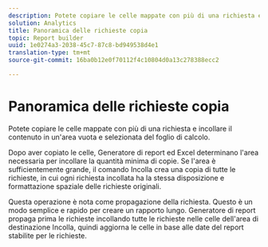 ```yaml
---
description: Potete copiare le celle mappate con più di una richiesta e incollare il contenuto in un'area vuota e selezionata del foglio di calcolo.
solution: Analytics
title: Panoramica delle richieste copia
topic: Report builder
uuid: 1e0274a3-2038-45c7-87c8-bd949538d4e1
translation-type: tm+mt
source-git-commit: 16ba0b12e0f70112f4c10804d0a13c278388ecc2

---
```



# Panoramica delle richieste copia

Potete copiare le celle mappate con più di una richiesta e incollare il contenuto in un'area vuota e selezionata del foglio di calcolo.

Dopo aver copiato le celle, Generatore di report ed Excel determinano l'area necessaria per incollare la quantità minima di copie. Se l'area è sufficientemente grande, il comando Incolla crea una copia di tutte le richieste, in cui ogni richiesta incollata ha la stessa disposizione e formattazione spaziale delle richieste originali.

Questa operazione è nota come propagazione della richiesta. Questo è un modo semplice e rapido per creare un rapporto lungo. Generatore di report propaga prima le richieste incollando tutte le richieste nelle celle dell'area di destinazione Incolla, quindi aggiorna le celle in base alle date del report stabilite per le richieste.
